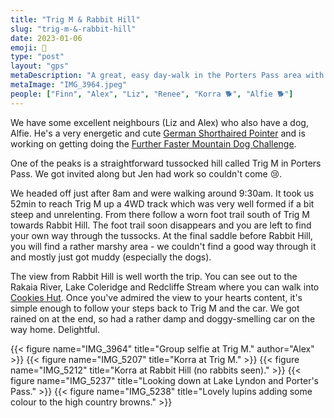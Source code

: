 ```yaml
---
title: "Trig M & Rabbit Hill"
slug: "trig-m-&-rabbit-hill"
date: 2023-01-06
emoji: 🥾
type: "post"
layout: "gps"
metaDescription: "A great, easy day-walk in the Porters Pass area with wonderful high country views."
metaImage: "IMG_3964.jpeg"
people: ["Finn", "Alex", "Liz", "Renee", "Korra 🐕", "Alfie 🐕"]
---
```


We have some excellent neighbours (Liz and Alex) who also have a dog, Alfie. He's a very energetic and cute [German Shorthaired Pointer](https://en.wikipedia.org/wiki/German_Shorthaired_Pointer) and is working on getting doing the [Further Faster Mountain Dog Challenge](https://www.furtherfaster.co.nz/pages/mountain-dog-challenge).

One of the peaks is a straightforward tussocked hill called Trig M in Porters Pass. We got invited along but Jen had work so couldn't come 😢.

We headed off just after 8am and were walking around 9:30am. It took us 52min to reach Trig M up a 4WD track which was very well formed if a bit steep and unrelenting. From there follow a worn foot trail south of Trig M towards Rabbit Hill. The foot trail soon disappears and you are left to find your own way through the tussocks. At the final saddle before Rabbit Hill, you will find a rather marshy area - we couldn't find a good way through it and mostly just got muddy (especially the dogs).

The view from Rabbit Hill is well worth the trip. You can see out to the Rakaia River, Lake Coleridge and Redcliffe Stream where you can walk into [Cookies Hut](/posts/comyns-cookies-circuit/). Once you've admired the view to your hearts content, it's simple enough to follow your steps back to Trig M and the car. We got rained on at the end, so had a rather damp and doggy-smelling car on the way home. Delightful.

{{< figure name="IMG_3964" title="Group selfie at Trig M." author="Alex" >}}
{{< figure name="IMG_5207" title="Korra at Trig M." >}}
{{< figure name="IMG_5212" title="Korra at Rabbit Hill (no rabbits seen)." >}}
{{< figure name="IMG_5237" title="Looking down at Lake Lyndon and Porter's Pass." >}}
{{< figure name="IMG_5238" title="Lovely lupins adding some colour to the high country browns." >}}

